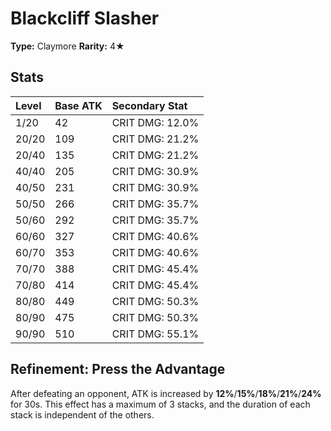# Blackcliff Slasher

**Type:** Claymore
**Rarity:** 4★

## Stats

| Level | Base ATK | Secondary Stat |
| :--- | :--- | :--- |
| 1/20 | 42 | CRIT DMG: 12.0% |
| 20/20 | 109 | CRIT DMG: 21.2% |
| 20/40 | 135 | CRIT DMG: 21.2% |
| 40/40 | 205 | CRIT DMG: 30.9% |
| 40/50 | 231 | CRIT DMG: 30.9% |
| 50/50 | 266 | CRIT DMG: 35.7% |
| 50/60 | 292 | CRIT DMG: 35.7% |
| 60/60 | 327 | CRIT DMG: 40.6% |
| 60/70 | 353 | CRIT DMG: 40.6% |
| 70/70 | 388 | CRIT DMG: 45.4% |
| 70/80 | 414 | CRIT DMG: 45.4% |
| 80/80 | 449 | CRIT DMG: 50.3% |
| 80/90 | 475 | CRIT DMG: 50.3% |
| 90/90 | 510 | CRIT DMG: 55.1% |

## Refinement: Press the Advantage

After defeating an opponent, ATK is increased by **12%**/**15%**/**18%**/**21%**/**24%** for 30s. This effect has a maximum of 3 stacks, and the duration of each stack is independent of the others.

